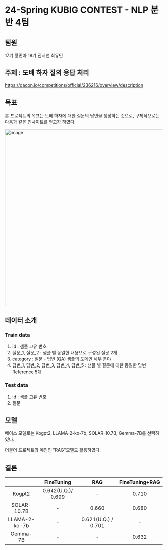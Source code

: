 # 24-Spring KUBIG CONTEST - NLP 분반 4팀
## 팀원
17기 황민아 18기 진서연 최유민
## 주제 : 도배 하자 질의 응답 처리 
https://dacon.io/competitions/official/236216/overview/description
## 목표
본 프로젝트의 목표는 도배 하자에 대한 질문의 답변을 생성하는 것으로, 구체적으로는 다음과 같은 인사이트를 얻고자 하였다.

<img width="563" alt="image" src="https://github.com/KU-BIG/KUBIG_2024_SPRING/assets/138692039/c03d3001-c6c7-4153-9d4f-1f8a72ec36b0">

## 데이터 소개
### Train data
1. id : 샘플 고유 번호
2. 질문_1, 질문_2 : 샘플 별 동일한 내용으로 구성된 질문 2개
3. category : 질문 - 답변 (QA) 샘플의 도메인 세부 분야
4. 답변_1, 답변_2, 답변_3, 답변_4, 답변_5 : 샘플 별 질문에 대한 동일한 답변 Reference 5개

### Test data
1.  id : 샘플 고유 번호
2.  질문
## 모델
베이스 모델로는 Kogpt2, LLAMA-2-ko-7b, SOLAR-10.7B, Gemma-7B를 선택하였다.

더불어 프로젝트의 메인인 "RAG"모델도 활용하였다. 

## 결론
||FineTuning|RAG|FineTuning+RAG|
|:---:|:---:|:---:|:---:|
|Kogpt2|0.642(U.Q.)/ 0.699|-|0.710|
|SOLAR-10.7B|-|0.660|0.680|
|LLAMA-2-ko-7b|-|0.621(U.Q.) / 0.701|-|
|Gemma-7B|-|-|0.632|
